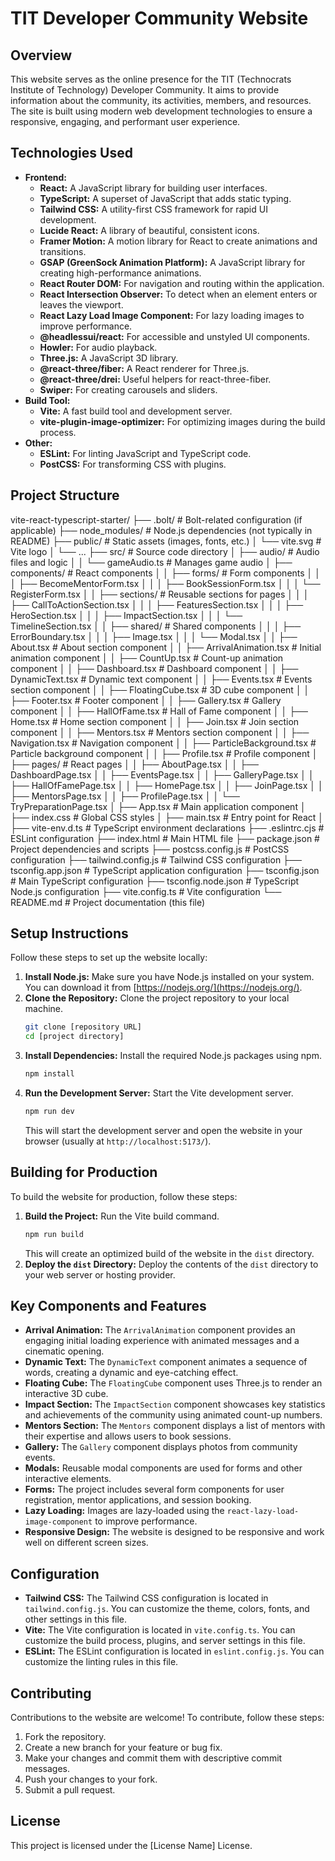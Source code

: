 # TIT Developer Community Website

## Overview

This website serves as the online presence for the TIT (Technocrats Institute of Technology) Developer Community. It aims to provide information about the community, its activities, members, and resources. The site is built using modern web development technologies to ensure a responsive, engaging, and performant user experience.

## Technologies Used

*   **Frontend:**
    *   **React:** A JavaScript library for building user interfaces.
    *   **TypeScript:** A superset of JavaScript that adds static typing.
    *   **Tailwind CSS:** A utility-first CSS framework for rapid UI development.
    *   **Lucide React:** A library of beautiful, consistent icons.
    *   **Framer Motion:** A motion library for React to create animations and transitions.
    *   **GSAP (GreenSock Animation Platform):** A JavaScript library for creating high-performance animations.
    *   **React Router DOM:** For navigation and routing within the application.
    *   **React Intersection Observer:** To detect when an element enters or leaves the viewport.
    *   **React Lazy Load Image Component:** For lazy loading images to improve performance.
    *   **@headlessui/react:** For accessible and unstyled UI components.
    *   **Howler:** For audio playback.
    *   **Three.js:** A JavaScript 3D library.
    *   **@react-three/fiber:** A React renderer for Three.js.
    *   **@react-three/drei:** Useful helpers for react-three-fiber.
    *   **Swiper:** For creating carousels and sliders.
*   **Build Tool:**
    *   **Vite:** A fast build tool and development server.
    *   **vite-plugin-image-optimizer:** For optimizing images during the build process.
*   **Other:**
    *   **ESLint:** For linting JavaScript and TypeScript code.
    *   **PostCSS:** For transforming CSS with plugins.

## Project Structure


vite-react-typescript-starter/
├── .bolt/                           # Bolt-related configuration (if applicable)
├── node_modules/                    # Node.js dependencies (not typically in README)
├── public/                          # Static assets (images, fonts, etc.)
│   └── vite.svg                     # Vite logo
│   └── ...
├── src/                             # Source code directory
│   ├── audio/                       # Audio files and logic
│   │   └── gameAudio.ts             # Manages game audio
│   ├── components/                  # React components
│   │   ├── forms/                   # Form components
│   │   │   ├── BecomeMentorForm.tsx
│   │   │   ├── BookSessionForm.tsx
│   │   │   └── RegisterForm.tsx
│   │   ├── sections/                # Reusable sections for pages
│   │   │   ├── CallToActionSection.tsx
│   │   │   ├── FeaturesSection.tsx
│   │   │   ├── HeroSection.tsx
│   │   │   ├── ImpactSection.tsx
│   │   │   └── TimelineSection.tsx
│   │   ├── shared/                  # Shared components
│   │   │   ├── ErrorBoundary.tsx
│   │   │   ├── Image.tsx
│   │   │   └── Modal.tsx
│   │   ├── About.tsx                  # About section component
│   │   ├── ArrivalAnimation.tsx       # Initial animation component
│   │   ├── CountUp.tsx                # Count-up animation component
│   │   ├── Dashboard.tsx              # Dashboard component
│   │   ├── DynamicText.tsx            # Dynamic text component
│   │   ├── Events.tsx                 # Events section component
│   │   ├── FloatingCube.tsx           # 3D cube component
│   │   ├── Footer.tsx                 # Footer component
│   │   ├── Gallery.tsx                # Gallery component
│   │   ├── HallOfFame.tsx             # Hall of Fame component
│   │   ├── Home.tsx                   # Home section component
│   │   ├── Join.tsx                   # Join section component
│   │   ├── Mentors.tsx                # Mentors section component
│   │   ├── Navigation.tsx             # Navigation component
│   │   ├── ParticleBackground.tsx     # Particle background component
│   │   ├── Profile.tsx                # Profile component
│   ├── pages/                       # React pages
│   │   ├── AboutPage.tsx
│   │   ├── DashboardPage.tsx
│   │   ├── EventsPage.tsx
│   │   ├── GalleryPage.tsx
│   │   ├── HallOfFamePage.tsx
│   │   ├── HomePage.tsx
│   │   ├── JoinPage.tsx
│   │   ├── MentorsPage.tsx
│   │   ├── ProfilePage.tsx
│   │   └── TryPreparationPage.tsx
│   ├── App.tsx                        # Main application component
│   ├── index.css                      # Global CSS styles
│   ├── main.tsx                       # Entry point for React
│   ├── vite-env.d.ts                  # TypeScript environment declarations
├── .eslintrc.cjs                      # ESLint configuration
├── index.html                         # Main HTML file
├── package.json                       # Project dependencies and scripts
├── postcss.config.js                  # PostCSS configuration
├── tailwind.config.js                 # Tailwind CSS configuration
├── tsconfig.app.json                  # TypeScript application configuration
├── tsconfig.json                      # Main TypeScript configuration
├── tsconfig.node.json                 # TypeScript Node.js configuration
├── vite.config.ts                     # Vite configuration
└── README.md                          # Project documentation (this file)


## Setup Instructions

Follow these steps to set up the website locally:

1.  **Install Node.js:** Make sure you have Node.js installed on your system. You can download it from [https://nodejs.org/](https://nodejs.org/).
2.  **Clone the Repository:** Clone the project repository to your local machine.
    ```bash
    git clone [repository URL]
    cd [project directory]
    ```
3.  **Install Dependencies:** Install the required Node.js packages using npm.
    ```bash
    npm install
    ```
4.  **Run the Development Server:** Start the Vite development server.
    ```bash
    npm run dev
    ```
    This will start the development server and open the website in your browser (usually at `http://localhost:5173/`).

## Building for Production

To build the website for production, follow these steps:

1.  **Build the Project:** Run the Vite build command.
    ```bash
    npm run build
    ```
    This will create an optimized build of the website in the `dist` directory.
2.  **Deploy the `dist` Directory:** Deploy the contents of the `dist` directory to your web server or hosting provider.

## Key Components and Features

*   **Arrival Animation:** The `ArrivalAnimation` component provides an engaging initial loading experience with animated messages and a cinematic opening.
*   **Dynamic Text:** The `DynamicText` component animates a sequence of words, creating a dynamic and eye-catching effect.
*   **Floating Cube:** The `FloatingCube` component uses Three.js to render an interactive 3D cube.
*   **Impact Section:** The `ImpactSection` component showcases key statistics and achievements of the community using animated count-up numbers.
*   **Mentors Section:** The `Mentors` component displays a list of mentors with their expertise and allows users to book sessions.
*   **Gallery:** The `Gallery` component displays photos from community events.
*   **Modals:** Reusable modal components are used for forms and other interactive elements.
*   **Forms:** The project includes several form components for user registration, mentor applications, and session booking.
*   **Lazy Loading:** Images are lazy-loaded using the `react-lazy-load-image-component` to improve performance.
*   **Responsive Design:** The website is designed to be responsive and work well on different screen sizes.

## Configuration

*   **Tailwind CSS:** The Tailwind CSS configuration is located in `tailwind.config.js`. You can customize the theme, colors, fonts, and other settings in this file.
*   **Vite:** The Vite configuration is located in `vite.config.ts`. You can customize the build process, plugins, and server settings in this file.
*   **ESLint:** The ESLint configuration is located in `eslint.config.js`. You can customize the linting rules in this file.

## Contributing

Contributions to the website are welcome! To contribute, follow these steps:

1.  Fork the repository.
2.  Create a new branch for your feature or bug fix.
3.  Make your changes and commit them with descriptive commit messages.
4.  Push your changes to your fork.
5.  Submit a pull request.

## License

This project is licensed under the [License Name] License.



